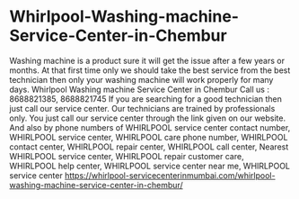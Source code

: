 # Whirlpool-Washing-machine-Service-Center-in-Chembur
  Washing machine is a product sure it will get the issue after a few years or months. At that first time only we should take the best service from the best technician then only your washing machine will work properly for many days. Whirlpool Washing machine Service Center in Chembur  Call us : 8688821385, 8688821745   If you are searching for a good technician then just call our service center. Our technicians are trained by professionals only. You just call our service center through the link given on our website. And also by phone numbers of WHIRLPOOL  service center contact number, WHIRLPOOL  service center, WHIRLPOOL  care phone number, WHIRLPOOL  contact center, WHIRLPOOL  repair center, WHIRLPOOL  call center, Nearest WHIRLPOOL  service center, WHIRLPOOL  repair customer care, WHIRLPOOL  help center, WHIRLPOOL  service center near me, WHIRLPOOL  service center https://whirlpool-servicecenterinmumbai.com/whirlpool-washing-machine-service-center-in-chembur/
